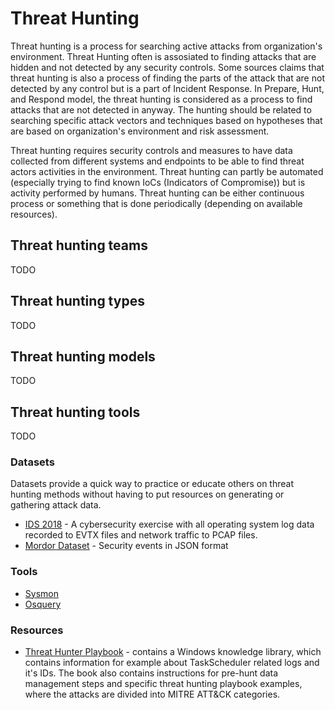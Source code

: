 # Threat Hunting

Threat hunting is a process for searching active attacks from organization's environment. Threat Hunting often is assosiated to finding attacks that are hidden and not detected by any security controls. Some sources claims that threat hunting is also a process of finding the parts of the attack that are not detected by any control but is a part of Incident Response. In Prepare, Hunt, and Respond model, the threat hunting is considered as a process to find attacks that are not detected in anyway. The hunting should be related to searching specific attack vectors and techniques based on hypotheses that are based on organization's environment and risk assessment. 

Threat hunting requires security controls and measures to have data collected from different systems and endpoints to be able to find threat actors activities in the environment. Threat hunting can partly be automated (especially trying to find known IoCs (Indicators of Compromise)) but is activity performed by humans. Threat hunting can be either continuous process or something that is done periodically (depending on available resources).

## Threat hunting teams
TODO

## Threat hunting types
TODO

## Threat hunting models
TODO

## Threat hunting tools
TODO

### Datasets
Datasets provide a quick way to practice or educate others on threat hunting methods without having to put resources on generating or gathering attack data.

* [IDS 2018](https://www.unb.ca/cic/datasets/ids-2018.html) - A cybersecurity exercise with all operating system log data recorded to EVTX files and network traffic to PCAP files.
* [Mordor Dataset](https://mordordatasets.com/introduction.html) - Security events in JSON format

### Tools

* [Sysmon](https://github.com/SwiftOnSecurity/sysmon-config)
* [Osquery](https://github.com/palantir/osquery-configuration)

### Resources

* [Threat Hunter Playbook](https://threathunterplaybook.com/introduction.html) - contains a Windows knowledge library, which contains information for example about TaskScheduler related logs and it's IDs. The book also contains instructions for pre-hunt data management steps and specific threat hunting playbook examples, where the attacks are divided into MITRE ATT&CK categories.
